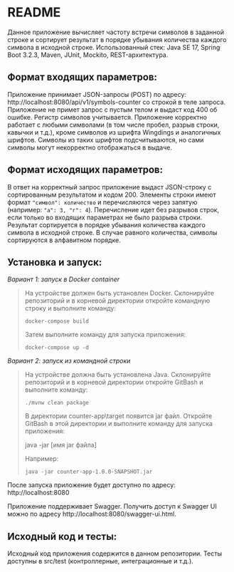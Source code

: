 __README__
============

Данное приложение вычисляет частоту встречи символов в заданной строке и сортирует результат в порядке убывания количества каждого символа в исходной строке. 
Использованный стек: Java SE 17, Spring Boot 3.2.3, Maven, JUnit, Mockito, REST-архитектура.

Формат входящих параметров:
----------
Приложение принимает JSON-запросы (POST) по адресу: http://localhost:8080/api/v1/symbols-counter со строкой в теле запроса. Приложение не примет запрос с пустым телом и выдаст код 400 об ошибке. Регистр символов учитывается. Приложение корректно работает с любыми символами (в том числе пробел, разрыв строки, кавычки и т.д.), кроме символов из шрифта Wingdings и аналогичных шрифтов. Символы из таких шрифтов подсчитываются, но сами символы могут некорректно отображаться в выдаче.

Формат исходящих параметров:
-----------
В ответ на корректный запрос приложение выдаст JSON-строку с сортированным результатом и кодом 200. Элементы строки  имеют формат ```"символ": количество``` и перечисляются через запятую (например: ```"а": 3, "г": 4```). Перечисление идет без разрывов строк, если только во входящих параметрах не было разрыва строки. Результат сортируется в порядке убывания количества каждого символа в исходной строке. В случае равного количества, символы сортируются в алфавитном порядке.

Установка и запуск:
-------------

*Вариант 1: запуск в Docker container*

> На устройстве должен быть установлен Docker. Склонируйте репозиторий и в корневой директории откройте командную строку и выполните команду:
>
> ```docker-compose build```
>
> Затем выполните команду для запуска приложения:
>
> ```docker-compose up -d```

*Вариант 2: запуск из командной строки*

> На устройстве должна быть установлена Java. Склонируйте репозиторий и в корневой директории откройте GitBash и выполните команду:
>
> ```./mvnw clean package```
>
> В директории counter-app\target появится jar файл. Откройте GitBash в этой директории и выполните команду для запуска приложения:
>
> java -jar [имя jar файла]
>
> Например:
>
> ```java -jar counter-app-1.0.0-SNAPSHOT.jar```



После запуска приложение будет доступно по адресу: http://localhost:8080

Приложение поддерживает Swagger. Получить доступ к Swagger UI можно по адресу http://localhost:8080/swagger-ui.html.

Исходный код и тесты:
-------------
Исходный код приложения содержится в данном репозитории. Тесты доступны в src/test (контроллерные, интеграционные и т.д.).
